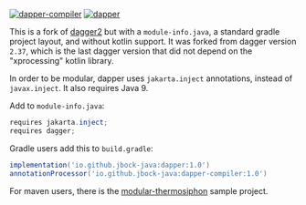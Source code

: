 [![dapper-compiler](https://maven-badges.herokuapp.com/maven-central/io.github.jbock-java/dapper-compiler/badge.svg?color=grey&subject=dapper-compiler)](https://maven-badges.herokuapp.com/maven-central/io.github.jbock-java/dapper-compiler)
[![dapper](https://maven-badges.herokuapp.com/maven-central/io.github.jbock-java/dapper/badge.svg?subject=dapper)](https://maven-badges.herokuapp.com/maven-central/io.github.jbock-java/dapper)

This is a fork of [dagger2](https://github.com/google/dagger) but with a `module-info.java`,
a standard gradle project layout, and without kotlin support.
It was forked from dagger version `2.37`, which is the last dagger
version that did not depend on the "xprocessing" kotlin library.

In order to be modular, dapper uses `jakarta.inject` annotations, instead of `javax.inject`.
It also requires Java 9.

Add to `module-info.java`:

````java
requires jakarta.inject;
requires dagger;
````

Gradle users add this to `build.gradle`:

````groovy
implementation('io.github.jbock-java:dapper:1.0')
annotationProcessor('io.github.jbock-java:dapper-compiler:1.0')
````

For maven users, there is the [modular-thermosiphon](https://github.com/jbock-java/modular-thermosiphon) sample project.

